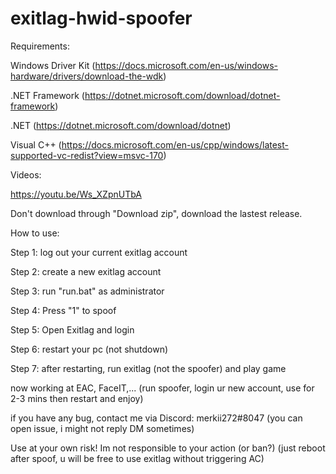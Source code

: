 # exitlag-hwid-spoofer
Requirements:

Windows Driver Kit (https://docs.microsoft.com/en-us/windows-hardware/drivers/download-the-wdk)

.NET Framework (https://dotnet.microsoft.com/download/dotnet-framework)

.NET (https://dotnet.microsoft.com/download/dotnet)

Visual C++ (https://docs.microsoft.com/en-us/cpp/windows/latest-supported-vc-redist?view=msvc-170)


Videos:

https://youtu.be/Ws_XZpnUTbA

Don't download through "Download zip", download the lastest release.

How to use:

Step 1: log out your current exitlag account

Step 2: create a new exitlag account

Step 3: run "run.bat" as administrator

Step 4: Press "1" to spoof

Step 5: Open Exitlag and login

Step 6: restart your pc (not shutdown)

Step 7: after restarting, run exitlag (not the spoofer) and play game


now working at EAC, FaceIT,... (run spoofer, login ur new account, use for 2-3 mins then restart and enjoy)

if you have any bug, contact me via Discord: merkii272#8047 (you can open issue, i might not reply DM sometimes)

Use at your own risk! Im not responsible to your action (or ban?) (just reboot after spoof, u will be free to use exitlag without triggering AC)
